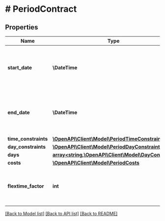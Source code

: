 # # PeriodContract

## Properties

Name | Type | Description | Notes
------------ | ------------- | ------------- | -------------
**start_date** | **\DateTime** | First date (inclusive) of the contract period. All period-level rules and limits begin applying from this date. |
**end_date** | **\DateTime** | Last date (inclusive) of the contract period. All period-level rules and limits stop applying after this date. |
**time_constraints** | [**\OpenAPI\Client\Model\PeriodTimeConstraints**](PeriodTimeConstraints.md) |  | [optional]
**day_constraints** | [**\OpenAPI\Client\Model\PeriodDayConstraints**](PeriodDayConstraints.md) |  | [optional]
**days** | [**array<string,\OpenAPI\Client\Model\DayContract>**](DayContract.md) |  | [optional]
**costs** | [**\OpenAPI\Client\Model\PeriodCosts**](PeriodCosts.md) |  | [optional]
**flextime_factor** | **int** | Factor by which the flextime is multiplied before being added to the flextime_balance. | [optional] [default to 1]

[[Back to Model list]](../../README.md#models) [[Back to API list]](../../README.md#endpoints) [[Back to README]](../../README.md)
